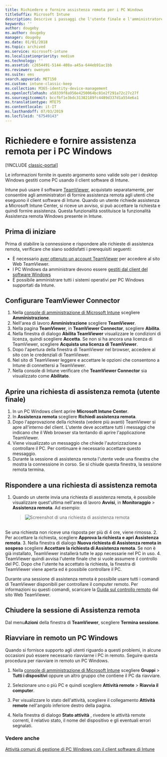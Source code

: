 ```yaml
---
title: Richiedere e fornire assistenza remota per i PC Windows
titleSuffix: Microsoft Intune
description: Descrive i passaggi che l'utente finale e l'amministratore IT devono eseguire per fornire assistenza remota per i desktop Windows gestiti come PC e i passaggi per l'avvio remoto di un PC.
keywords: ''
author: dougeby
ms.author: dougeby
manager: dougeby
ms.date: 01/01/2018
ms.topic: archived
ms.service: microsoft-intune
ms.localizationpriority: medium
ms.technology: ''
ms.assetid: c2654491-5144-408a-a45a-644eb91ac1bb
ms.reviewer: owenyen
ms.suite: ems
search.appverid: MET150
ms.custom: intune-classic-keep
ms.collection: M365-identity-device-management
ms.openlocfilehash: a58339f8a956e4250064bc81e2f291a72c27c27f
ms.sourcegitcommit: bccfbf1e3bdc31382189fc4489d337d1a554e6a1
ms.translationtype: MTE75
ms.contentlocale: it-IT
ms.lasthandoff: 07/03/2019
ms.locfileid: "67549143"
---
```

# <a name="request-and-provide-remote-assistance-for-windows-pcs"></a>Richiedere e fornire assistenza remota per i PC Windows

[!INCLUDE [classic-portal](includes/classic-portal.md)]

Le informazioni fornite in questo argomento sono valide solo per i desktop Windows gestiti come PC usando il client software di Intune.

Intune può usare il software [TeamViewer](https://www.teamviewer.com), acquistato separatamente, per consentire agli amministratori di fornire assistenza remota agli utenti che eseguono il client software di Intune. Quando un utente richiede assistenza a Microsoft Intune Center, si riceve un avviso, si può accettare la richiesta e quindi fornire assistenza. Questa funzionalità sostituisce la funzionalità Assistenza remota Windows presente in Intune.


## <a name="before-you-start"></a>Prima di iniziare

Prima di stabilire la connessione e rispondere alle richieste di assistenza remota, verificare che siano soddisfatti i prerequisiti seguenti:

- È necessario [aver ottenuto un account TeamViewer](https://login.teamviewer.com/LogOn#register) per accedere al sito Web TeamViewer.
- I PC Windows da amministrare devono essere [gestiti dal client del software Windows](manage-windows-pcs-with-microsoft-intune.md)
- È possibile amministrare tutti i sistemi operativi per PC Windows supportati da Intune.

## <a name="configure-the-teamviewer-connector"></a>Configurare TeamViewer Connector

1. Nella [console di amministrazione di Microsoft Intune](https://manage.microsoft.com) scegliere **Amministrazione**.
2. Nell'area di lavoro **Amministrazione** scegliere **TeamViewer**.
3. Nella pagina **TeamViewer**, in **TeamViewer Connector**, scegliere **Abilita**.
4. Nella finestra di dialogo **Abilita TeamViewer** visualizzare le condizioni di licenza, quindi scegliere **Accetta**. Se non si ha ancora una licenza di TeamViewer, scegliere **Acquista una licenza di TeamViewer**.
5. Dopo l'apertura della finestra di TeamViewer nel browser, accedere al sito con le credenziali di TeamViewer.
6. Nel sito di TeamViewer leggere e accettare le opzioni che consentono a Intune di connettersi a TeamViewer.
7. Nella console di Intune verificare che **TeamViewer Connector** sia visualizzato come **Abilitato**.


## <a name="open-a-remote-assistance-request-end-user"></a>Aprire una richiesta di assistenza remota (utente finale)

1. In un PC Windows client aprire **Microsoft Intune Center**.
2. In **Assistenza remota** scegliere **Richiedi assistenza remota**.
3. Dopo l'approvazione della richiesta (vedere più avanti) TeamViewer si apre all'interno del client. L'utente deve accettare tutti i messaggi che indicano che il Web browser sta tentando di aprire l'applicazione TeamViewer.
4. Viene visualizzato un messaggio che chiede l'autorizzazione a controllare il PC. Per continuare è necessario accettare questo messaggio.
5. Durante la sessione di assistenza remota l'utente vede una finestra che mostra la connessione in corso. Se si chiude questa finestra, la sessione remota termina.

## <a name="respond-to-a-remote-assistance-request"></a>Rispondere a una richiesta di assistenza remota

1. Quando un utente invia una richiesta di assistenza remota, è possibile visualizzare quest'ultima nell'area di lavoro **Avvisi**, in **Monitoraggio** > **Assistenza remota**. Ad esempio:
   > ![Screenshot di una richiesta di assistenza remota](/intune/media/team-viewer.png)

<br>Se una richiesta non riceve una risposta per più di 4 ore, viene rimossa.
2. Per accettare la richiesta, scegliere **Approva la richiesta e apri Assistenza remota**.
3. Nella finestra di dialogo **Nuova richiesta di Assistenza remota in sospeso** scegliere **Accettare la richiesta di Assistenza remota**. Se non è già installato, TeamViewer installerà tutte le app necessarie nel PC in uso.
4. TeamViewer quindi avvisa l'utente finale che si vuole assumere il controllo del PC. Dopo che l'utente ha accettato la richiesta, la finestra di TeamViewer viene aperta ed è possibile controllare il PC.

Durante una sessione di assistenza remota è possibile usare tutti i comandi di TeamViewer disponibili per controllare il computer remoto. Per informazioni su questi comandi, scaricare la [Guida sul controllo remoto](http://www.teamviewer.com/en/support/documents/) dal sito Web TeamViewer.

## <a name="close-the-remote-assistance-session"></a>Chiudere la sessione di Assistenza remota

Dal menu**Azioni** della finestra di **TeamViewer**, scegliere **Termina sessione**.

## <a name="remotely-restart-a-windows-pc"></a>Riavviare in remoto un PC Windows
Quando si fornisce supporto agli utenti riguardo a questi problemi, in alcune occasioni può essere necessario riavviarne i PC in remoto. Seguire questa procedura per riavviare in remoto un PC Windows.

1. Nella [console di amministrazione di Microsoft Intune](https://manage.microsoft.com/) scegliere **Gruppi** &gt; **Tutti i dispositivi** oppure un altro gruppo che contiene il PC da riavviare.

2. Selezionare uno o più PC e quindi scegliere **Attività remote** &gt; **Riavvia il computer**.

3. Per visualizzare lo stato dell'attività, scegliere il collegamento **Attività remote** nell'angolo inferiore destro della pagina.

4. Nella finestra di dialogo **Stato attività** , rivedere le attività remote correnti, il relativo stato, il nome del dispositivo e gli eventuali errori segnalati.

### <a name="see-also"></a>Vedere anche

[Attività comuni di gestione di PC Windows con il client software di Intune](common-windows-pc-management-tasks-with-the-microsoft-intune-computer-client.md)
